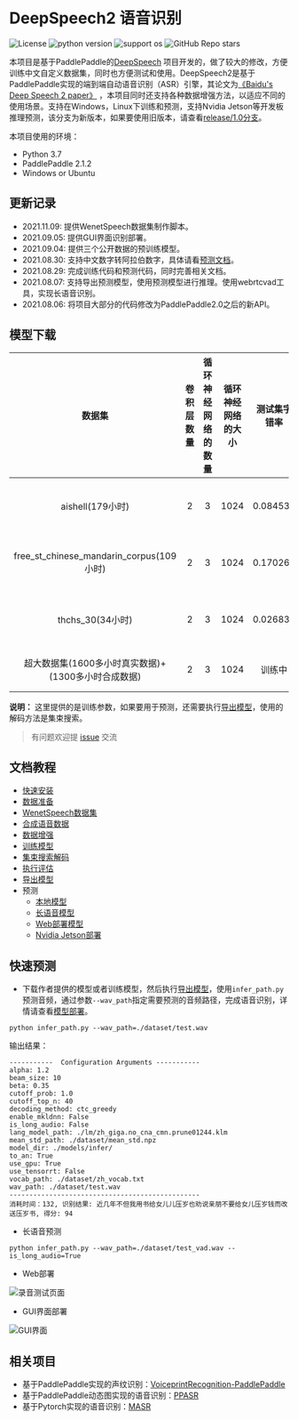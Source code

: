 # DeepSpeech2 语音识别

![License](https://img.shields.io/badge/license-Apache%202-red.svg)
![python version](https://img.shields.io/badge/python-3.7+-orange.svg)
![support os](https://img.shields.io/badge/os-linux-yellow.svg)
![GitHub Repo stars](https://img.shields.io/github/stars/yeyupiaoling/PaddlePaddle-DeepSpeech?style=social)

本项目是基于PaddlePaddle的[DeepSpeech](https://github.com/PaddlePaddle/DeepSpeech) 项目开发的，做了较大的修改，方便训练中文自定义数据集，同时也方便测试和使用。DeepSpeech2是基于PaddlePaddle实现的端到端自动语音识别（ASR）引擎，其论文为[《Baidu's Deep Speech 2 paper》](http://proceedings.mlr.press/v48/amodei16.pdf) ，本项目同时还支持各种数据增强方法，以适应不同的使用场景。支持在Windows，Linux下训练和预测，支持Nvidia Jetson等开发板推理预测，该分支为新版本，如果要使用旧版本，请查看[release/1.0分支](https://github.com/yeyupiaoling/PaddlePaddle-DeepSpeech/tree/release/1.0)。

本项目使用的环境：
 - Python 3.7
 - PaddlePaddle 2.1.2
 - Windows or Ubuntu

## 更新记录

 - 2021.11.09: 提供WenetSpeech数据集制作脚本。
 - 2021.09.05: 提供GUI界面识别部署。
 - 2021.09.04: 提供三个公开数据的预训练模型。
 - 2021.08.30: 支持中文数字转阿拉伯数字，具体请看[预测文档](./docs/infer.md)。
 - 2021.08.29: 完成训练代码和预测代码，同时完善相关文档。
 - 2021.08.07: 支持导出预测模型，使用预测模型进行推理。使用webrtcvad工具，实现长语音识别。
 - 2021.08.06: 将项目大部分的代码修改为PaddlePaddle2.0之后的新API。

## 模型下载
| 数据集 | 卷积层数量 | 循环神经网络的数量 | 循环神经网络的大小 | 测试集字错率 | 下载地址 |
| :---: | :---: | :---: | :---: | :---: | :---: |
| aishell(179小时) | 2 | 3 | 1024 | 0.084532 | [点击下载](https://download.csdn.net/download/qq_33200967/21773253) |
| free_st_chinese_mandarin_corpus(109小时) | 2 | 3 | 1024 | 0.170260 | [点击下载](https://download.csdn.net/download/qq_33200967/21866900) |
| thchs_30(34小时) | 2 | 3 | 1024 | 0.026838 | [点击下载](https://download.csdn.net/download/qq_33200967/21774247) |
| 超大数据集(1600多小时真实数据)+(1300多小时合成数据) | 2 | 3 | 1024 | 训练中 | [训练中]() |

**说明：** 这里提供的是训练参数，如果要用于预测，还需要执行[导出模型](./docs/export_model.md)，使用的解码方法是集束搜索。

>有问题欢迎提 [issue](https://github.com/yeyupiaoling/PaddlePaddle-DeepSpeech/issues) 交流


## 文档教程

- [快速安装](./docs/install.md)
- [数据准备](./docs/dataset.md)
- [WenetSpeech数据集](./docs/wenetspeech.md)
- [合成语音数据](./docs/generate_audio.md)
- [数据增强](./docs/augment.md)
- [训练模型](./docs/train.md)
- [集束搜索解码](./docs/beam_search.md)
- [执行评估](./docs/eval.md)
- [导出模型](./docs/export_model.md)
- 预测
   - [本地模型](./docs/infer.md)
   - [长语音模型](./docs/infer.md)
   - [Web部署模型](./docs/infer.md)
   - [Nvidia Jetson部署](./docs/nvidia-jetson.md)


## 快速预测

 - 下载作者提供的模型或者训练模型，然后执行[导出模型](./docs/export_model.md)，使用`infer_path.py`预测音频，通过参数`--wav_path`指定需要预测的音频路径，完成语音识别，详情请查看[模型部署](./docs/infer.md)。
```shell script
python infer_path.py --wav_path=./dataset/test.wav
```

输出结果：
```
-----------  Configuration Arguments -----------
alpha: 1.2
beam_size: 10
beta: 0.35
cutoff_prob: 1.0
cutoff_top_n: 40
decoding_method: ctc_greedy
enable_mkldnn: False
is_long_audio: False
lang_model_path: ./lm/zh_giga.no_cna_cmn.prune01244.klm
mean_std_path: ./dataset/mean_std.npz
model_dir: ./models/infer/
to_an: True
use_gpu: True
use_tensorrt: False
vocab_path: ./dataset/zh_vocab.txt
wav_path: ./dataset/test.wav
------------------------------------------------
消耗时间：132, 识别结果: 近几年不但我用书给女儿儿压岁也劝说亲朋不要给女儿压岁钱而改送压岁书, 得分: 94
```


 - 长语音预测

```shell script
python infer_path.py --wav_path=./dataset/test_vad.wav --is_long_audio=True
```


 - Web部署

![录音测试页面](./docs/images/infer_server.jpg)


 - GUI界面部署

![GUI界面](./docs/images/infer_gui.jpg)


## 相关项目
 - 基于PaddlePaddle实现的声纹识别：[VoiceprintRecognition-PaddlePaddle](https://github.com/yeyupiaoling/VoiceprintRecognition-PaddlePaddle)
 - 基于PaddlePaddle动态图实现的语音识别：[PPASR](https://github.com/yeyupiaoling/PPASR)
 - 基于Pytorch实现的语音识别：[MASR](https://github.com/yeyupiaoling/MASR)
